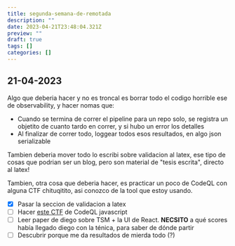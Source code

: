 ```yaml
---
title: segunda-semana-de-remotada
description: ""
date: 2023-04-21T23:48:04.321Z
preview: ""
draft: true
tags: []
categories: []
---
```


## 21-04-2023

Algo que deberia hacer y no es troncal es borrar todo el codigo horrible ese de observability, y hacer nomas que:
- Cuando se termina de correr el pipeline para un repo solo, se registra un objetito de cuanto tardo en correr, y si hubo un error los detalles
- Al finalizar de correr todo, loggear todos esos resultados, en algo json serializable

Tambien deberia mover todo lo escribi sobre validacion al latex, ese tipo de cosas que podrian ser un blog, pero son material de "tesis escrita", directo al latex!

Tambien, otra cosa que deberia hacer, es practicar un poco de CodeQL con alguna CTF chituqitito, asi conozco de la tool que estoy usando.

- [x] Pasar la seccion de validacion a latex
- [ ] Hacer [este CTF](https://securitylab.github.com/ctf/jquery/) de CodeQL javascript
- [ ] Leer paper de diego sobre TSM + la UI de React. **NECSITO** a qué scores había llegado diego con la ténica, para saber de dónde partir
- [ ] Descubrir porque me da resultados de mierda todo (?)